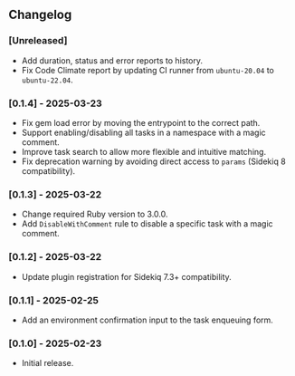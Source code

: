 ## Changelog

### [Unreleased]

- Add duration, status and error reports to history.
- Fix Code Climate report by updating CI runner from `ubuntu-20.04` to `ubuntu-22.04`.

### [0.1.4] - 2025-03-23

- Fix gem load error by moving the entrypoint to the correct path.
- Support enabling/disabling all tasks in a namespace with a magic comment.
- Improve task search to allow more flexible and intuitive matching.
- Fix deprecation warning by avoiding direct access to `params` (Sidekiq 8 compatibility).

### [0.1.3] - 2025-03-22

- Change required Ruby version to 3.0.0.
- Add `DisableWithComment` rule to disable a specific task with a magic comment.

### [0.1.2] - 2025-03-22

- Update plugin registration for Sidekiq 7.3+ compatibility.

### [0.1.1] - 2025-02-25

- Add an environment confirmation input to the task enqueuing form.

### [0.1.0] - 2025-02-23

- Initial release.
